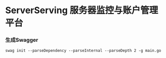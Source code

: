 # ServerServing 服务器监控与账户管理平台

### 生成Swagger
```
swag init --parseDependency --parseInternal --parseDepth 2 -g main.go
```